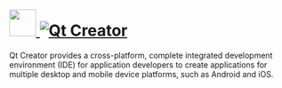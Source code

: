 # [<img src="https://cdn.rawgit.com/AdmiringWorm/chocolatey-packages/06e94cf3f4f8031bc908a2e9a6d26c1d00e6b847/icons/qtcreator.png" height="48" width="48" /> ![Qt Creator](https://img.shields.io/chocolatey/v/qtcreator.svg?label=Qt%20Creator&style=for-the-badge)](https://chocolatey.org/packages/qtcreator)

Qt Creator provides a cross-platform, complete integrated development environment (IDE) for application developers to create applications for multiple desktop and mobile device platforms, such as Android and iOS.
